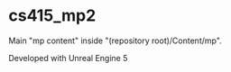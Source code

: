 # cs415_mp2

Main "mp content" inside "(repository root)/Content/mp".

Developed with Unreal Engine 5
